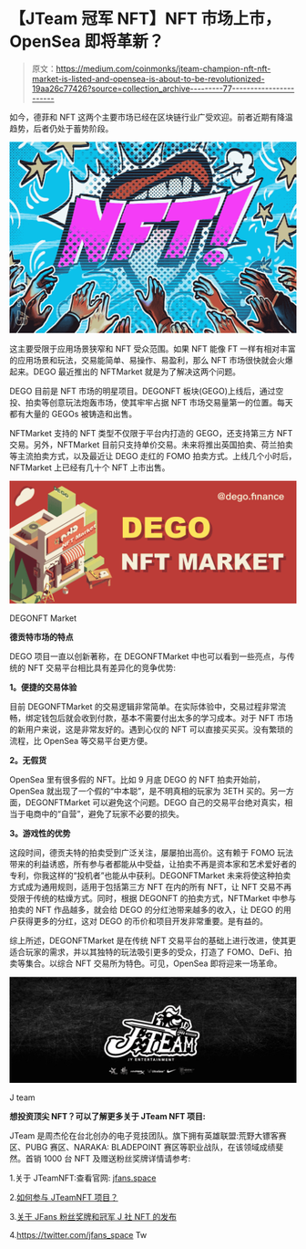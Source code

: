 # 【JTeam 冠军 NFT】NFT 市场上市，OpenSea 即将革新？

> 原文：<https://medium.com/coinmonks/jteam-champion-nft-nft-market-is-listed-and-opensea-is-about-to-be-revolutionized-19aa26c77426?source=collection_archive---------77----------------------->

如今，德菲和 NFT 这两个主要市场已经在区块链行业广受欢迎。前者近期有降温趋势，后者仍处于蓄势阶段。

![](img/3658f7d73ef035454ec7f57810cfe8d2.png)

这主要受限于应用场景狭窄和 NFT 受众范围。如果 NFT 能像 FT 一样有相对丰富的应用场景和玩法，交易能简单、易操作、易盈利，那么 NFT 市场很快就会火爆起来。DEGO 最近推出的 NFTMarket 就是为了解决这两个问题。

DEGO 目前是 NFT 市场的明星项目。DEGONFT 板块(GEGO)上线后，通过空投、拍卖等创意玩法炮轰市场，使其牢牢占据 NFT 市场交易量第一的位置。每天都有大量的 GEGOs 被铸造和出售。

NFTMarket 支持的 NFT 类型不仅限于平台内打造的 GEGO，还支持第三方 NFT 交易。另外，NFTMarket 目前只支持单价交易。未来将推出英国拍卖、荷兰拍卖等主流拍卖方式，以及最近让 DEGO 走红的 FOMO 拍卖方式。上线几个小时后，NFTMarket 上已经有几十个 NFT 上市出售。

![](img/9fb04186651d746b4fa618a0664a6dab.png)

DEGONFT Market

**德贡特市场的特点**

DEGO 项目一直以创新著称，在 DEGONFTMarket 中也可以看到一些亮点，与传统的 NFT 交易平台相比具有差异化的竞争优势:

**1。便捷的交易体验**

目前 DEGONFTMarket 的交易逻辑非常简单。在实际体验中，交易过程非常流畅，绑定钱包后就会收到付款，基本不需要付出太多的学习成本。对于 NFT 市场的新用户来说，这是非常友好的。遇到心仪的 NFT 可以直接买买买。没有繁琐的流程，比 OpenSea 等交易平台更方便。

**2。无假货**

OpenSea 里有很多假的 NFT。比如 9 月底 DEGO 的 NFT 拍卖开始前，OpenSea 就出现了一个假的“中本聪”，是不明真相的玩家为 3ETH 买的。另一方面，DEGONFTMarket 可以避免这个问题。DEGO 自己的交易平台绝对真实，相当于电商中的“自营”，避免了玩家不必要的损失。

**3。游戏性的优势**

这段时间，德贡夫特的拍卖受到广泛关注，屡屡拍出高价。这有赖于 FOMO 玩法带来的利益诱惑，所有参与者都能从中受益，让拍卖不再是资本家和艺术爱好者的专利，你我这样的“投机者”也能从中获利。DEGONFTMarket 未来将使这种拍卖方式成为通用规则，适用于包括第三方 NFT 在内的所有 NFT，让 NFT 交易不再受限于传统的枯燥方式。同时，根据 DEGONFT 的拍卖方式，NFTMarket 中参与拍卖的 NFT 作品越多，就会给 DEGO 的分红池带来越多的收入，让 DEGO 的用户获得更多的分红，这对 DEGO 的币价和项目开发非常重要。是有益的。

综上所述，DEGONFTMarket 是在传统 NFT 交易平台的基础上进行改进，使其更适合玩家的需求，并以其独特的玩法吸引更多的受众，打造了 FOMO、DeFi、拍卖等集合。以综合 NFT 交易所为特色。可见，OpenSea 即将迎来一场革命。

![](img/48295fb8f8986fad33dbb5f9083aafd0.png)

J team

**想投资顶尖 NFT？可以了解更多关于 JTeam NFT 项目:**

JTeam 是周杰伦在台北创办的电子竞技团队。旗下拥有英雄联盟:荒野大镖客赛区、PUBG 赛区、NARAKA: BLADEPOINT 赛区等职业战队，在该领域成绩斐然。首销 1000 台 NFT 及赠送粉丝奖牌详情请参考:

1.关于 JTeamNFT:查看官网: [jfans.space](http://www.jfans.space?utm_source=blog&utm_medium=blog&utm_campaign=medium)

2.[如何参与 JTeamNFT 项目？](https://blog.jfans.space/%E6%80%8E%E9%BA%BD%E5%8F%83%E8%88%87jteam-nft%E9%A0%85%E7%9B%AE-7bca58380e94)

3.[关于 JFans 粉丝奖牌和冠军 J 社 NFT 的发布](https://blog.jfans.space/%E9%97%9C%E6%96%BCj-fans%E7%B2%89%E7%B5%B2%E5%8B%9B%E7%AB%A0%E4%BB%A5%E5%8F%8A%E5%86%A0%E8%BB%8D%E9%99%90%E9%87%8F%E6%8B%96%E9%9E%8Bnft%E7%9A%84%E7%99%BC%E5%94%AE-f5539b216464)

4.https://twitter.com/jfans_space Tw